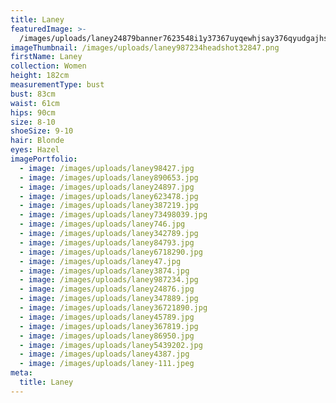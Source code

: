 ```yaml
---
title: Laney
featuredImage: >-
  /images/uploads/laney24879banner7623548i1y37367uyqewhjsay376qyudgajhsbmnxdas138u123.png
imageThumbnail: /images/uploads/laney987234headshot32847.png
firstName: Laney
collection: Women
height: 182cm
measurementType: bust
bust: 83cm
waist: 61cm
hips: 90cm
size: 8-10
shoeSize: 9-10
hair: Blonde
eyes: Hazel
imagePortfolio:
  - image: /images/uploads/laney98427.jpg
  - image: /images/uploads/laney890653.jpg
  - image: /images/uploads/laney24897.jpg
  - image: /images/uploads/laney623478.jpg
  - image: /images/uploads/laney387219.jpg
  - image: /images/uploads/laney73498039.jpg
  - image: /images/uploads/laney746.jpg
  - image: /images/uploads/laney342789.jpg
  - image: /images/uploads/laney84793.jpg
  - image: /images/uploads/laney6718290.jpg
  - image: /images/uploads/laney47.jpg
  - image: /images/uploads/laney3874.jpg
  - image: /images/uploads/laney987234.jpg
  - image: /images/uploads/laney24876.jpg
  - image: /images/uploads/laney347889.jpg
  - image: /images/uploads/laney36721890.jpg
  - image: /images/uploads/laney45789.jpg
  - image: /images/uploads/laney367819.jpg
  - image: /images/uploads/laney86950.jpg
  - image: /images/uploads/laney5439202.jpg
  - image: /images/uploads/laney4387.jpg
  - image: /images/uploads/laney-111.jpeg
meta:
  title: Laney
---
```


